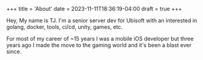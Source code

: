 +++
title = 'About'
date = 2023-11-11T18:36:19-04:00
draft = true
+++

Hey,
My name is TJ. I'm a senior server dev for Ubisoft with an interested in golang, docker, tools, ci/cd, unity, games, etc.

For most of my career of ~15 years I was a mobile iOS developer but three years ago I made the move to the gaming world and it's been a blast ever since.
